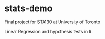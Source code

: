 # stats-demo
Final project for STA130 at University of Toronto

Linear Regression and hypothesis tests in R.

